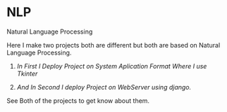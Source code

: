 # NLP
Natural Language Processing

Here I make two projects both are different but both are based on Natural Language Processing.

1) *In First I Deploy Project on System Aplication Format Where I use Tkinter*

2) *And In Second I deploy Project on WebServer using django.*

See Both of the projects to get know about them.
